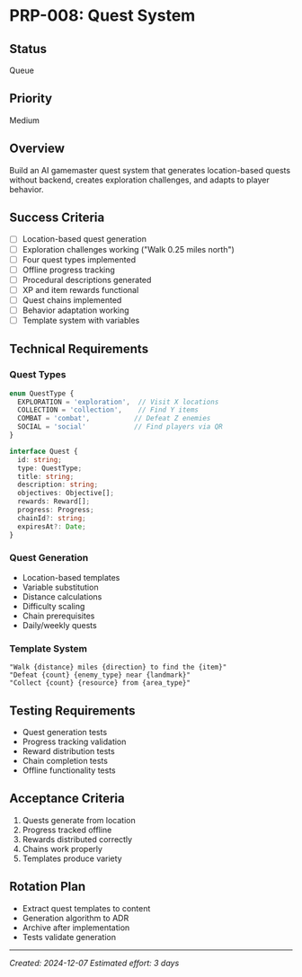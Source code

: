 # PRP-008: Quest System

## Status
Queue

## Priority
Medium

## Overview
Build an AI gamemaster quest system that generates location-based quests without backend, creates exploration challenges, and adapts to player behavior.

## Success Criteria
- [ ] Location-based quest generation
- [ ] Exploration challenges working ("Walk 0.25 miles north")
- [ ] Four quest types implemented
- [ ] Offline progress tracking
- [ ] Procedural descriptions generated
- [ ] XP and item rewards functional
- [ ] Quest chains implemented
- [ ] Behavior adaptation working
- [ ] Template system with variables

## Technical Requirements

### Quest Types
```typescript
enum QuestType {
  EXPLORATION = 'exploration',  // Visit X locations
  COLLECTION = 'collection',    // Find Y items
  COMBAT = 'combat',           // Defeat Z enemies
  SOCIAL = 'social'            // Find players via QR
}

interface Quest {
  id: string;
  type: QuestType;
  title: string;
  description: string;
  objectives: Objective[];
  rewards: Reward[];
  progress: Progress;
  chainId?: string;
  expiresAt?: Date;
}
```

### Quest Generation
- Location-based templates
- Variable substitution
- Distance calculations
- Difficulty scaling
- Chain prerequisites
- Daily/weekly quests

### Template System
```
"Walk {distance} miles {direction} to find the {item}"
"Defeat {count} {enemy_type} near {landmark}"
"Collect {count} {resource} from {area_type}"
```

## Testing Requirements
- Quest generation tests
- Progress tracking validation
- Reward distribution tests
- Chain completion tests
- Offline functionality tests

## Acceptance Criteria
1. Quests generate from location
2. Progress tracked offline
3. Rewards distributed correctly
4. Chains work properly
5. Templates produce variety

## Rotation Plan
- Extract quest templates to content
- Generation algorithm to ADR
- Archive after implementation
- Tests validate generation

---
*Created: 2024-12-07*
*Estimated effort: 3 days*